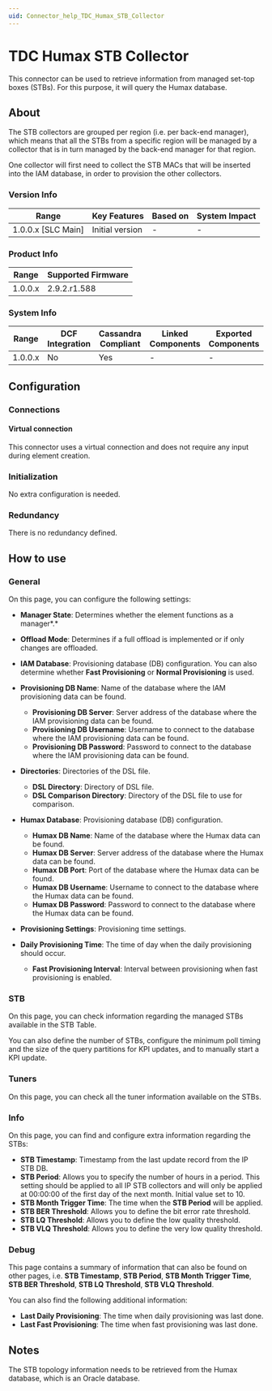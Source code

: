 ```yaml
---
uid: Connector_help_TDC_Humax_STB_Collector
---
```


# TDC Humax STB Collector

This connector can be used to retrieve information from managed set-top boxes (STBs). For this purpose, it will query the Humax database.

## About

The STB collectors are grouped per region (i.e. per back-end manager), which means that all the STBs from a specific region will be managed by a collector that is in turn managed by the back-end manager for that region.

One collector will first need to collect the STB MACs that will be inserted into the IAM database, in order to provision the other collectors.

### Version Info

| Range                | Key Features     | Based on     | System Impact     |
|----------------------|------------------|--------------|-------------------|
| 1.0.0.x \[SLC Main\] | Initial version  | \-           | \-                |

### Product Info

| Range     | Supported Firmware     |
|-----------|------------------------|
| 1.0.0.x   | 2.9.2.r1.588           |

### System Info

| Range     | DCF Integration     | Cassandra Compliant     | Linked Components     | Exported Components     |
|-----------|---------------------|-------------------------|-----------------------|-------------------------|
| 1.0.0.x   | No                  | Yes                     | \-                    | \-                      |

## Configuration

### Connections

#### Virtual connection

This connector uses a virtual connection and does not require any input during element creation.

### Initialization

No extra configuration is needed.

### Redundancy

There is no redundancy defined.

## How to use

### General

On this page, you can configure the following settings:

- **Manager State**: Determines whether the element functions as a manager*.*

- **Offload Mode**: Determines if a full offload is implemented or if only changes are offloaded.

- **IAM Database**: Provisioning database (DB) configuration. You can also determine whether **Fast Provisioning** or **Normal Provisioning** is used.

- **Provisioning DB Name**: Name of the database where the IAM provisioning data can be found.
  - **Provisioning DB Server**: Server address of the database where the IAM provisioning data can be found.
  - **Provisioning DB Username**: Username to connect to the database where the IAM provisioning data can be found.
  - **Provisioning DB Password**: Password to connect to the database where the IAM provisioning data can be found.

- **Directories**: Directories of the DSL file.
  - **DSL Directory**: Directory of DSL file.
  - **DSL Comparison Directory**: Directory of the DSL file to use for comparison.

- **Humax Database**: Provisioning database (DB) configuration.
  - **Humax DB Name**: Name of the database where the Humax data can be found.
  - **Humax DB Server**: Server address of the database where the Humax data can be found.
  - **Humax DB Port**: Port of the database where the Humax data can be found.
  - **Humax DB Username**: Username to connect to the database where the Humax data can be found.
  - **Humax DB Password**: Password to connect to the database where the Humax data can be found.

- **Provisioning Settings**: Provisioning time settings.

- **Daily Provisioning Time**: The time of day when the daily provisioning should occur.
  - **Fast Provisioning Interval**: Interval between provisioning when fast provisioning is enabled.

### STB

On this page, you can check information regarding the managed STBs available in the STB Table.

You can also define the number of STBs, configure the minimum poll timing and the size of the query partitions for KPI updates, and to manually start a KPI update.

### Tuners

On this page, you can check all the tuner information available on the STBs.

### Info

On this page, you can find and configure extra information regarding the STBs:

- **STB Timestamp**: Timestamp from the last update record from the IP STB DB.
- **STB Period**: Allows you to specify the number of hours in a period. This setting should be applied to all IP STB collectors and will only be applied at 00:00:00 of the first day of the next month. Initial value set to 10.
- **STB Month Trigger Time**: The time when the **STB Period** will be applied.
- **STB BER Threshold**: Allows you to define the bit error rate threshold.
- **STB LQ Threshold**: Allows you to define the low quality threshold.
- **STB VLQ Threshold**: Allows you to define the very low quality threshold.

### Debug

This page contains a summary of information that can also be found on other pages, i.e. **STB Timestamp**, **STB Period**, **STB Month Trigger Time**, **STB BER Threshold**, **STB LQ Threshold**, **STB VLQ Threshold**.

You can also find the following additional information:

- **Last Daily Provisioning**: The time when daily provisioning was last done.
- **Last Fast Provisioning**: The time when fast provisioning was last done.

## Notes

The STB topology information needs to be retrieved from the Humax database, which is an Oracle database.
